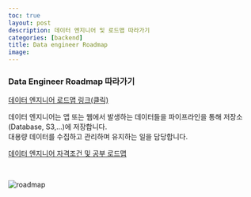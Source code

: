 ```yaml
---
toc: true
layout: post
description: 데이터 엔지니어 및 로드맵 따라가기
categories: [backend]
title: Data engineer Roadmap
image: 
---
```



### Data Engineer Roadmap 따라가기
[데이터 엔지니어 로드맵 링크(클릭)](https://github.com/datastacktv/data-engineer-roadmap)


데이터 엔지니어는 앱 또는 웹에서 발생하는 데이터들을 파이프라인을 통해 저장소(Database, S3,...)에 저장합니다. <br>
대용량 데이터를 수집하고 관리하며 유지하는 일을 담당합니다. 

[데이터 엔지니어 자격조건 및 공부 로드맵](https://github.com/Team-Neighborhood/I-want-to-study-Data-Science/wiki/%EB%8D%B0%EC%9D%B4%ED%84%B0-%EC%97%94%EC%A7%80%EB%8B%88%EC%96%B4)

<br>

![roadmap]({{site.baseurl}}/images/de_roadmap.png)

